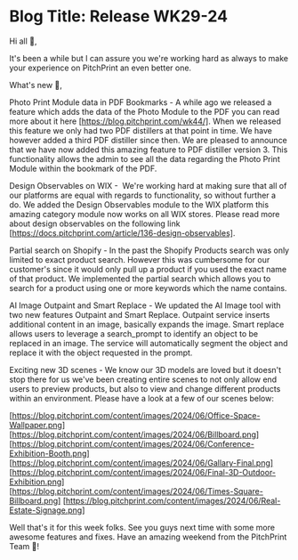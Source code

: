 # **Blog Title**: Release WK29-24

Hi all 👋,

It's been a while but I can assure you we're working hard as always to make your experience on PitchPrint an even better one.

What's new 🚀,

Photo Print Module data in PDF Bookmarks - A while ago we released a feature which adds the data of the Photo Module to the PDF you can read
more about it here [https://blog.pitchprint.com/wk44/]. When we released this feature we only had two PDF distillers at that point in time.
We have however added a third PDF distiller since then. We are pleased to announce that we have now added this amazing feature to PDF
distiller version 3. This functionality allows the admin to see all the data regarding the Photo Print Module within the bookmark of the
PDF.

Design Observables on WIX -  We're working hard at making sure that all of our platforms are equal with regards to functionality, so without
further a do. We added the Design Observables module to the WIX platform this amazing category module now works on all WIX stores. Please
read more about design observables on the following link [https://docs.pitchprint.com/article/136-design-observables].

Partial search on Shopify - In the past the Shopify Products search was only limited to exact product search. However this was cumbersome
for our customer's since it would only pull up a product if you used the exact name of that product. We implemented the partial search which
allows you to search for a product using one or more keywords which the name contains.

AI Image Outpaint and Smart Replace - We updated the AI Image tool with two new features Outpaint and Smart Replace. Outpaint service
inserts additional content in an image, basically expands the image. Smart replace allows users to leverage a search_prompt to identify an
object to be replaced in an image. The service will automatically segment the object and replace it with the object requested in the prompt.

Exciting new 3D scenes - We know our 3D models are loved but it doesn't stop there for us we've been creating entire scenes to not only
allow end users to preview products, but also to view and change different products within an environment. Please have a look at a few of
our scenes below:

[https://blog.pitchprint.com/content/images/2024/06/Office-Space-Wallpaper.png]
[https://blog.pitchprint.com/content/images/2024/06/Billboard.png]
[https://blog.pitchprint.com/content/images/2024/06/Conference-Exhibition-Booth.png]
[https://blog.pitchprint.com/content/images/2024/06/Gallary-Final.png]
[https://blog.pitchprint.com/content/images/2024/06/Final-3D-Outdoor-Exhibition.png]
[https://blog.pitchprint.com/content/images/2024/06/Times-Square-Billboard.png]
[https://blog.pitchprint.com/content/images/2024/06/Real-Estate-Signage.png]



Well that's it for this week folks. See you guys next time with some more awesome features and fixes. Have an amazing weekend from the
PitchPrint Team 🤗!

